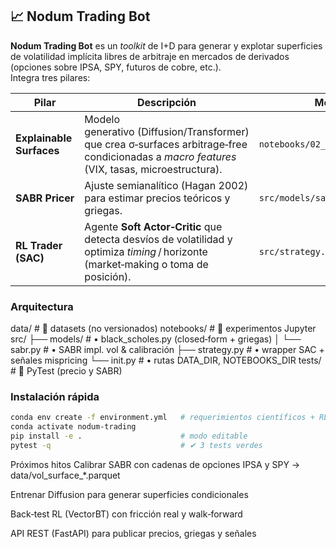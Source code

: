 ## 📈 Nodum Trading Bot

**Nodum Trading Bot** es un _toolkit_ de I+D para generar y explotar
superficies de volatilidad implícita libres de arbitraje en mercados de
derivados (opciones sobre IPSA, SPY, futuros de cobre, etc.).  
Integra tres pilares:

| Pilar | Descripción | Módulos |
|-------|-------------|---------|
| **Explainable Surfaces** | Modelo generativo (Diffusion/Transformer) que crea σ‑surfaces arbitrage‑free condicionadas a _macro features_ (VIX, tasas, microestructura). | `notebooks/02_surface_gen.ipynb` |
| **SABR Pricer** | Ajuste semianalítico (Hagan 2002) para estimar precios teóricos y griegas. | `src/models/sabr.py` |
| **RL Trader (SAC)** | Agente **Soft Actor‑Critic** que detecta desvíos de volatilidad y optimiza _timing_ / horizonte (market‑making o toma de posición). | `src/strategy.py` |

### Arquitectura


data/ # 🔹 datasets (no versionados)
notebooks/ # 🔹 experimentos Jupyter
src/
├── models/ # • black_scholes.py (closed‑form + griegas)
│ └── sabr.py # • SABR impl. vol & calibración
├── strategy.py # • wrapper SAC + señales mispricing
└── init.py # • rutas DATA_DIR, NOTEBOOKS_DIR
tests/ # 🔹 PyTest (precio y SABR)


### Instalación rápida

```bash
conda env create -f environment.yml   # requerimientos científicos + RL
conda activate nodum-trading
pip install -e .                      # modo editable
pytest -q                             # ✔ 3 tests verdes
```

Próximos hitos
 Calibrar SABR con cadenas de opciones IPSA y SPY → data/vol_surface_*.parquet

 Entrenar Diffusion para generar superficies condicionales

 Back‑test RL (VectorBT) con fricción real y walk‑forward

 API REST (FastAPI) para publicar precios, griegas y señales

